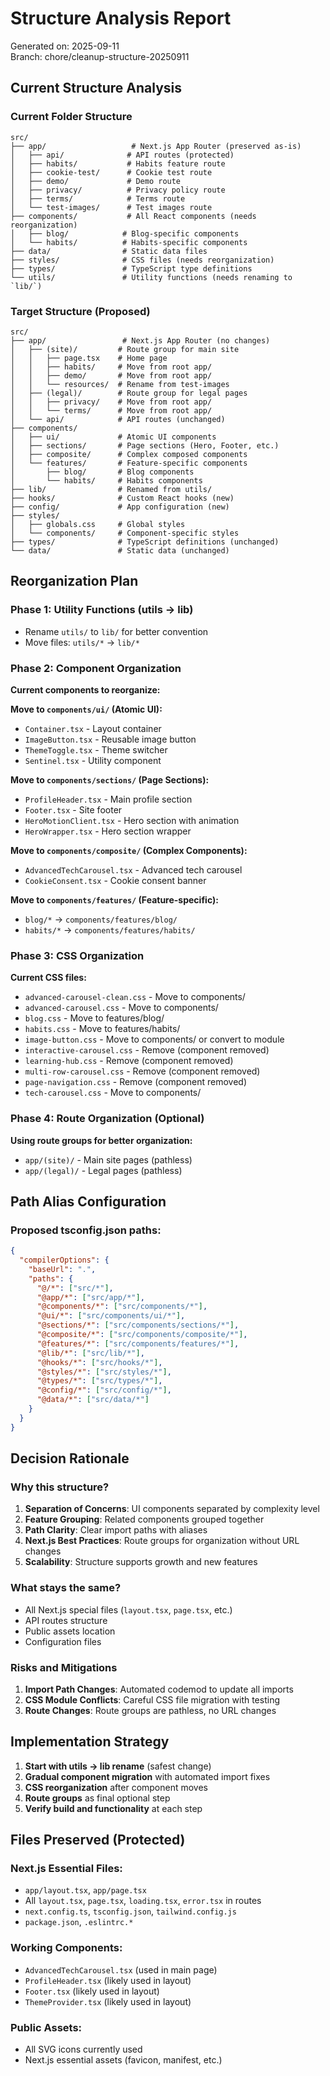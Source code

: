 # Structure Analysis Report

Generated on: 2025-09-11  
Branch: chore/cleanup-structure-20250911

## Current Structure Analysis

### Current Folder Structure
```
src/
├── app/                   # Next.js App Router (preserved as-is)
│   ├── api/              # API routes (protected)
│   ├── habits/           # Habits feature route
│   ├── cookie-test/      # Cookie test route
│   ├── demo/             # Demo route
│   ├── privacy/          # Privacy policy route
│   ├── terms/            # Terms route
│   └── test-images/      # Test images route
├── components/           # All React components (needs reorganization)
│   ├── blog/            # Blog-specific components
│   └── habits/          # Habits-specific components
├── data/                # Static data files
├── styles/              # CSS files (needs reorganization)
├── types/               # TypeScript type definitions
└── utils/               # Utility functions (needs renaming to `lib/`)
```

### Target Structure (Proposed)
```
src/
├── app/                 # Next.js App Router (no changes)
│   ├── (site)/         # Route group for main site
│   │   ├── page.tsx    # Home page
│   │   ├── habits/     # Move from root app/
│   │   ├── demo/       # Move from root app/
│   │   └── resources/  # Rename from test-images
│   ├── (legal)/        # Route group for legal pages
│   │   ├── privacy/    # Move from root app/
│   │   └── terms/      # Move from root app/
│   └── api/            # API routes (unchanged)
├── components/
│   ├── ui/             # Atomic UI components
│   ├── sections/       # Page sections (Hero, Footer, etc.)
│   ├── composite/      # Complex composed components
│   └── features/       # Feature-specific components
│       ├── blog/       # Blog components
│       └── habits/     # Habits components
├── lib/                # Renamed from utils/
├── hooks/              # Custom React hooks (new)
├── config/             # App configuration (new)
├── styles/
│   ├── globals.css     # Global styles
│   └── components/     # Component-specific styles
├── types/              # TypeScript definitions (unchanged)
└── data/               # Static data (unchanged)
```

## Reorganization Plan

### Phase 1: Utility Functions (utils → lib)
- Rename `utils/` to `lib/` for better convention
- Move files: `utils/*` → `lib/*`

### Phase 2: Component Organization
**Current components to reorganize:**

**Move to `components/ui/` (Atomic UI):**
- `Container.tsx` - Layout container
- `ImageButton.tsx` - Reusable image button
- `ThemeToggle.tsx` - Theme switcher
- `Sentinel.tsx` - Utility component

**Move to `components/sections/` (Page Sections):**
- `ProfileHeader.tsx` - Main profile section
- `Footer.tsx` - Site footer
- `HeroMotionClient.tsx` - Hero section with animation
- `HeroWrapper.tsx` - Hero section wrapper

**Move to `components/composite/` (Complex Components):**
- `AdvancedTechCarousel.tsx` - Advanced tech carousel
- `CookieConsent.tsx` - Cookie consent banner

**Move to `components/features/` (Feature-specific):**
- `blog/*` → `components/features/blog/`
- `habits/*` → `components/features/habits/`

### Phase 3: CSS Organization
**Current CSS files:**
- `advanced-carousel-clean.css` - Move to components/
- `advanced-carousel.css` - Move to components/
- `blog.css` - Move to features/blog/
- `habits.css` - Move to features/habits/
- `image-button.css` - Move to components/ or convert to module
- `interactive-carousel.css` - Remove (component removed)
- `learning-hub.css` - Remove (component removed)
- `multi-row-carousel.css` - Remove (component removed)
- `page-navigation.css` - Remove (component removed)
- `tech-carousel.css` - Move to components/

### Phase 4: Route Organization (Optional)
**Using route groups for better organization:**
- `app/(site)/` - Main site pages (pathless)
- `app/(legal)/` - Legal pages (pathless)

## Path Alias Configuration

### Proposed tsconfig.json paths:
```json
{
  "compilerOptions": {
    "baseUrl": ".",
    "paths": {
      "@/*": ["src/*"],
      "@app/*": ["src/app/*"],
      "@components/*": ["src/components/*"],
      "@ui/*": ["src/components/ui/*"],
      "@sections/*": ["src/components/sections/*"],
      "@composite/*": ["src/components/composite/*"],
      "@features/*": ["src/components/features/*"],
      "@lib/*": ["src/lib/*"],
      "@hooks/*": ["src/hooks/*"],
      "@styles/*": ["src/styles/*"],
      "@types/*": ["src/types/*"],
      "@config/*": ["src/config/*"],
      "@data/*": ["src/data/*"]
    }
  }
}
```

## Decision Rationale

### Why this structure?
1. **Separation of Concerns**: UI components separated by complexity level
2. **Feature Grouping**: Related components grouped together
3. **Path Clarity**: Clear import paths with aliases
4. **Next.js Best Practices**: Route groups for organization without URL changes
5. **Scalability**: Structure supports growth and new features

### What stays the same?
- All Next.js special files (`layout.tsx`, `page.tsx`, etc.)
- API routes structure
- Public assets location
- Configuration files

### Risks and Mitigations
1. **Import Path Changes**: Automated codemod to update all imports
2. **CSS Module Conflicts**: Careful CSS file migration with testing
3. **Route Changes**: Route groups are pathless, no URL changes

## Implementation Strategy

1. **Start with utils → lib rename** (safest change)
2. **Gradual component migration** with automated import fixes
3. **CSS reorganization** after component moves
4. **Route groups** as final optional step
5. **Verify build and functionality** at each step

## Files Preserved (Protected)

### Next.js Essential Files:
- `app/layout.tsx`, `app/page.tsx`
- All `layout.tsx`, `page.tsx`, `loading.tsx`, `error.tsx` in routes
- `next.config.ts`, `tsconfig.json`, `tailwind.config.js`
- `package.json`, `.eslintrc.*`

### Working Components:
- `AdvancedTechCarousel.tsx` (used in main page)
- `ProfileHeader.tsx` (likely used in layout)
- `Footer.tsx` (likely used in layout)
- `ThemeProvider.tsx` (likely used in layout)

### Public Assets:
- All SVG icons currently used
- Next.js essential assets (favicon, manifest, etc.)
